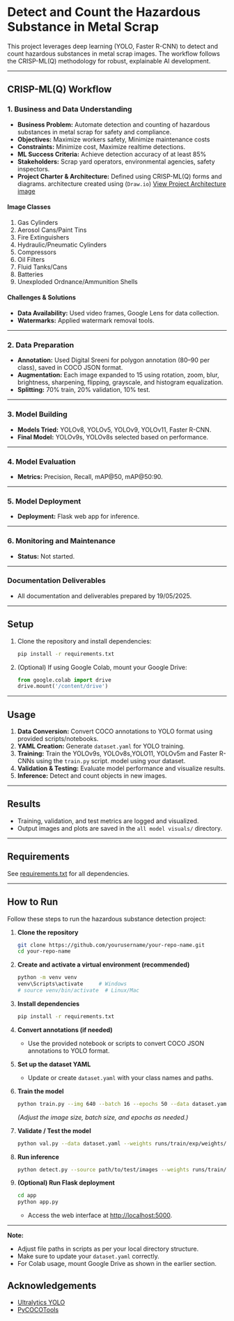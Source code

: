 # Detect and Count the Hazardous Substance in Metal Scrap

This project leverages deep learning (YOLO, Faster R-CNN) to detect and count hazardous substances in metal scrap images. The workflow follows the CRISP-ML(Q) methodology for robust, explainable AI development.

---

## CRISP-ML(Q) Workflow

### 1. Business and Data Understanding

- **Business Problem:** Automate detection and counting of hazardous substances in metal scrap for safety and compliance.
- **Objectives:** Maximize workers safety, Minimize maintenance costs
- **Constraints:** Minimize cost,  Maximize realtime detections.
- **ML Success Criteria:** Achieve detection accuracy of at least 85%
- **Stakeholders:** Scrap yard operators, environmental agencies, safety inspectors.
- **Project Charter & Architecture:** Defined using CRISP-ML(Q) forms and diagrams. architecture created using (`Draw.io`) 
  [View Project Architecture image](Project_265.png)

#### Image Classes
1. Gas Cylinders
2. Aerosol Cans/Paint Tins
3. Fire Extinguishers
4. Hydraulic/Pneumatic Cylinders
5. Compressors
6. Oil Filters
7. Fluid Tanks/Cans
8. Batteries
9. Unexploded Ordnance/Ammunition Shells

#### Challenges & Solutions
- **Data Availability:** Used video frames, Google Lens for data collection.
- **Watermarks:** Applied watermark removal tools.

---

### 2. Data Preparation

- **Annotation:** Used Digital Sreeni for polygon annotation (80–90 per class), saved in COCO JSON format.
- **Augmentation:** Each image expanded to 15 using rotation, zoom, blur, brightness, sharpening, flipping, grayscale, and histogram equalization.
- **Splitting:** 70% train, 20% validation, 10% test.

---

### 3. Model Building

- **Models Tried:** YOLOv8, YOLOv5, YOLOv9, YOLOv11, Faster R-CNN.
- **Final Model:** YOLOv9s, YOLOv8s selected based on performance.

---

### 4. Model Evaluation

- **Metrics:** Precision, Recall, mAP@50, mAP@50:90.

---

### 5. Model Deployment

- **Deployment:** Flask web app for inference.

---

### 6. Monitoring and Maintenance

- **Status:** Not started.

---

### Documentation Deliverables

- All documentation and deliverables prepared by 19/05/2025.

---

## Setup

1. Clone the repository and install dependencies:
    ```sh
    pip install -r requirements.txt
    ```

2. (Optional) If using Google Colab, mount your Google Drive:
    ```python
    from google.colab import drive
    drive.mount('/content/drive')
    ```

---

## Usage

1. **Data Conversion:** Convert COCO annotations to YOLO format using provided scripts/notebooks.
2. **YAML Creation:** Generate `dataset.yaml` for YOLO training.
3. **Training:** Train the YOLOv9s, YOLOv8s,YOLO11, YOLOv5m and Faster R-CNNs using the `train.py` script.
 model using your dataset.
4. **Validation & Testing:** Evaluate model performance and visualize results.
5. **Inference:** Detect and count objects in new images.

---

## Results

- Training, validation, and test metrics are logged and visualized.
- Output images and plots are saved in the `all model visuals/` directory.

---

## Requirements

See [requirements.txt](requirements.txt) for all dependencies.

---

## How to Run

Follow these steps to run the hazardous substance detection project:

1. **Clone the repository**
    ```sh
    git clone https://github.com/yourusername/your-repo-name.git
    cd your-repo-name
    ```

2. **Create and activate a virtual environment (recommended)**
    ```sh
    python -m venv venv
    venv\Scripts\activate     # Windows
    # source venv/bin/activate  # Linux/Mac
    ```

3. **Install dependencies**
    ```sh
    pip install -r requirements.txt
    ```

4. **Convert annotations (if needed)**
    - Use the provided notebook or scripts to convert COCO JSON annotations to YOLO format.

5. **Set up the dataset YAML**
    - Update or create `dataset.yaml` with your class names and paths.

6. **Train the model**
    ```sh
    python train.py --img 640 --batch 16 --epochs 50 --data dataset.yaml --weights yolov9s.pt
    ```
    *(Adjust the image size, batch size, and epochs as needed.)*

7. **Validate / Test the model**
    ```sh
    python val.py --data dataset.yaml --weights runs/train/exp/weights/best.pt
    ```

8. **Run inference**
    ```sh
    python detect.py --source path/to/test/images --weights runs/train/exp/weights/best.pt --conf 0.5
    ```

9. **(Optional) Run Flask deployment**
    ```sh
    cd app
    python app.py
    ```
    - Access the web interface at [http://localhost:5000](http://localhost:5000).

---

**Note:**
- Adjust file paths in scripts as per your local directory structure.
- Make sure to update your `dataset.yaml` correctly.
- For Colab usage, mount Google Drive as shown in the earlier section.

  
## Acknowledgements

- [Ultralytics YOLO](https://github.com/ultralytics/ultralytics)
- [PyCOCOTools](https://github.com/cocodataset/cocoapi)
